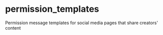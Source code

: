# permission_templates
Permission message templates for social media pages that share creators' content
